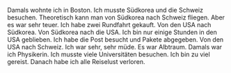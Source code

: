 Damals wohnte ich in Boston. Ich musste Südkorea und die Schweiz besuchen. Theoretisch kann man von Südkorea nach Schweiz fliegen. Aber es war sehr teuer. Ich habe zwei Rundfahrt gekauft. Von den USA nach Südkorea. Von Südkorea nach die USA. Ich bin nur einige Stunden in den USA geblieben. Ich habe die Post besucht und Pakete abgegeben. Von den USA nach Schweiz. Ich war sehr, sehr müde. Es war Albtraum. Damals war ich Physikerin. Ich musste viele Universitäten besuchen. Ich bin zu viel gereist. Danach habe ich alle Reiselust verloren.

